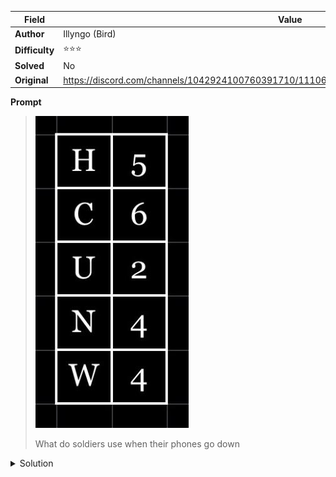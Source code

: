 |Field|Value|
|---|---|
|**Author**|Illyngo (Bird)|
|**Difficulty**|⭐⭐⭐|
|**Solved**|No|
|**Original**|https://discord.com/channels/1042924100760391710/1110625554476040323/1146646656893341697|

**Prompt**
> ![](../attachments/image0.jpg)
>
> What do soldiers use when their phones go down

<details>
<summary>Solution</summary>
TO BE STUDIED
</details>

